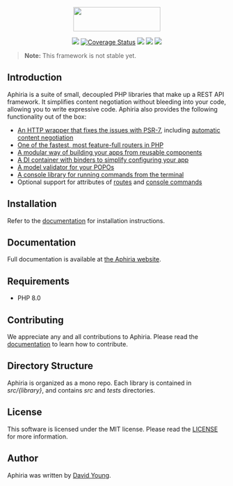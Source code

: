 <p align="center"><a href="https://www.aphiria.com" target="_blank" title="Aphiria"><img src="https://www.aphiria.com/images/aphiria-logo.svg" width="200" height="56"></a></p>

<p align="center">
<a href="https://github.com/aphiria/aphiria/actions"><img src="https://github.com/aphiria/aphiria/workflows/ci/badge.svg"></a>
<a href='https://coveralls.io/github/aphiria/aphiria?branch=0.x'><img src='https://coveralls.io/repos/github/aphiria/aphiria/badge.svg?branch=0.x' alt='Coverage Status' /></a>
<a href="https://packagist.org/packages/aphiria/aphiria"><img src="https://poser.pugx.org/aphiria/aphiria/v/stable.svg"></a>
<a href="https://packagist.org/packages/aphiria/aphiria"><img src="https://poser.pugx.org/aphiria/aphiria/v/unstable.svg"></a>
<a href="https://packagist.org/packages/aphiria/aphiria"><img src="https://poser.pugx.org/aphiria/aphiria/license.svg"></a>
</p>

> **Note:** This framework is not stable yet.

## Introduction

Aphiria is a suite of small, decoupled PHP libraries that make up a REST API framework.  It simplifies content negotiation without bleeding into your code, allowing you to write expressive code.  Aphiria also provides the following functionality out of the box:

* <a href="https://www.aphiria.com/docs/0.x/http-requests.html" target="_blank">An HTTP wrapper that fixes the issues with PSR-7</a>, including <a href="https://www.aphiria.com/docs/0.x/content-negotiation.html" target="_blank">automatic content negotiation</a>
* <a href="https://www.aphiria.com/docs/0.x/routing.html" target="_blank">One of the fastest, most feature-full routers in PHP</a>
* <a href="https://www.aphiria.com/docs/0.x/configuration.html#application-builders" target="_blank">A modular way of building your apps from reusable components</a>
* <a href="https://www.aphiria.com/docs/0.x/dependency-injection.html" target="_blank">A DI container with binders to simplify configuring your app</a>
* <a href="https://www.aphiria.com/docs/0.x/validation.html" target="_blank">A model validator for your POPOs</a>
* <a href="https://www.aphiria.com/docs/0.x/console.html" target="_blank">A console library for running commands from the terminal</a>
* Optional support for attributes of <a href="https://www.aphiria.com/docs/0.x/routing.html#route-attributes" target="_blank">routes</a> and <a href="https://www.aphiria.com/docs/0.x/console.html#command-attributes" target="_blank">console commands</a>

## Installation

Refer to the [documentation](https://www.aphiria.com/docs/0.x/installation.html) for installation instructions.

## Documentation

Full documentation is available at <a href="https://www.aphiria.com" target="_blank">the Aphiria website</a>.

## Requirements

* PHP 8.0

## Contributing

We appreciate any and all contributions to Aphiria.  Please read the [documentation](https://www.aphiria.com/docs/0.x/contributing.html) to learn how to contribute.

## Directory Structure

Aphiria is organized as a mono repo.  Each library is contained in _src/{library}_, and contains _src_ and _tests_ directories.

## License

This software is licensed under the MIT license.  Please read the [LICENSE](LICENSE.md) for more information.

## Author

Aphiria was written by [David Young](https://github.com/davidbyoung).
